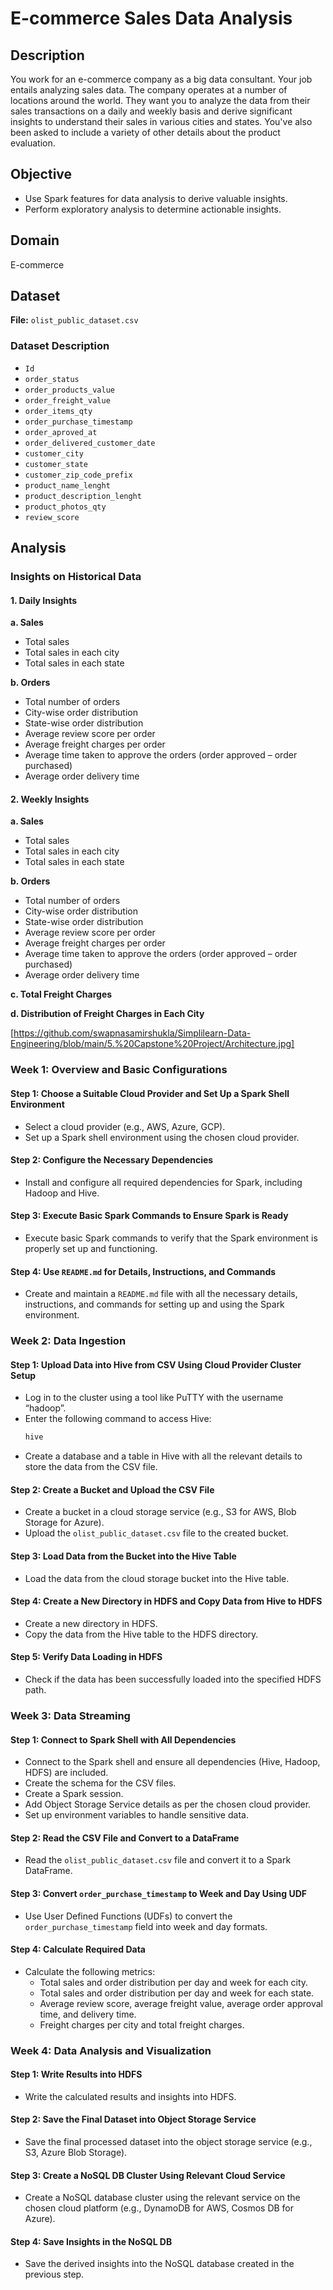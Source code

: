 # E-commerce Sales Data Analysis

## Description

You work for an e-commerce company as a big data consultant. Your job entails analyzing sales data. The company operates at a number of locations around the world. They want you to analyze the data from their sales transactions on a daily and weekly basis and derive significant insights to understand their sales in various cities and states. You've also been asked to include a variety of other details about the product evaluation.

## Objective

- Use Spark features for data analysis to derive valuable insights.
- Perform exploratory analysis to determine actionable insights.

## Domain

E-commerce

## Dataset

**File:** `olist_public_dataset.csv`

### Dataset Description

- `Id`
- `order_status`
- `order_products_value`
- `order_freight_value`
- `order_items_qty`
- `order_purchase_timestamp`
- `order_aproved_at`
- `order_delivered_customer_date`
- `customer_city`
- `customer_state`
- `customer_zip_code_prefix`
- `product_name_lenght`
- `product_description_lenght`
- `product_photos_qty`
- `review_score`

## Analysis

### Insights on Historical Data

#### 1. Daily Insights

**a. Sales**

- Total sales
- Total sales in each city
- Total sales in each state

**b. Orders**

- Total number of orders
- City-wise order distribution
- State-wise order distribution
- Average review score per order
- Average freight charges per order
- Average time taken to approve the orders (order approved – order purchased)
- Average order delivery time

#### 2. Weekly Insights

**a. Sales**

- Total sales
- Total sales in each city
- Total sales in each state

**b. Orders**

- Total number of orders
- City-wise order distribution
- State-wise order distribution
- Average review score per order
- Average freight charges per order
- Average time taken to approve the orders (order approved – order purchased)
- Average order delivery time

**c. Total Freight Charges**

**d. Distribution of Freight Charges in Each City**

[https://github.com/swapnasamirshukla/Simplilearn-Data-Engineering/blob/main/5.%20Capstone%20Project/Architecture.jpg]

### Week 1: Overview and Basic Configurations

#### Step 1: Choose a Suitable Cloud Provider and Set Up a Spark Shell Environment
- Select a cloud provider (e.g., AWS, Azure, GCP).
- Set up a Spark shell environment using the chosen cloud provider.

#### Step 2: Configure the Necessary Dependencies
- Install and configure all required dependencies for Spark, including Hadoop and Hive.

#### Step 3: Execute Basic Spark Commands to Ensure Spark is Ready
- Execute basic Spark commands to verify that the Spark environment is properly set up and functioning.

#### Step 4: Use `README.md` for Details, Instructions, and Commands
- Create and maintain a `README.md` file with all the necessary details, instructions, and commands for setting up and using the Spark environment.

### Week 2: Data Ingestion

#### Step 1: Upload Data into Hive from CSV Using Cloud Provider Cluster Setup
- Log in to the cluster using a tool like PuTTY with the username “hadoop”.
- Enter the following command to access Hive:
  ```bash
  hive
  ```
- Create a database and a table in Hive with all the relevant details to store the data from the CSV file.

#### Step 2: Create a Bucket and Upload the CSV File
- Create a bucket in a cloud storage service (e.g., S3 for AWS, Blob Storage for Azure).
- Upload the `olist_public_dataset.csv` file to the created bucket.

#### Step 3: Load Data from the Bucket into the Hive Table
- Load the data from the cloud storage bucket into the Hive table.

#### Step 4: Create a New Directory in HDFS and Copy Data from Hive to HDFS
- Create a new directory in HDFS.
- Copy the data from the Hive table to the HDFS directory.

#### Step 5: Verify Data Loading in HDFS
- Check if the data has been successfully loaded into the specified HDFS path.

### Week 3: Data Streaming

#### Step 1: Connect to Spark Shell with All Dependencies
- Connect to the Spark shell and ensure all dependencies (Hive, Hadoop, HDFS) are included.
- Create the schema for the CSV files.
- Create a Spark session.
- Add Object Storage Service details as per the chosen cloud provider.
- Set up environment variables to handle sensitive data.

#### Step 2: Read the CSV File and Convert to a DataFrame
- Read the `olist_public_dataset.csv` file and convert it to a Spark DataFrame.

#### Step 3: Convert `order_purchase_timestamp` to Week and Day Using UDF
- Use User Defined Functions (UDFs) to convert the `order_purchase_timestamp` field into week and day formats.

#### Step 4: Calculate Required Data
- Calculate the following metrics:
  - Total sales and order distribution per day and week for each city.
  - Total sales and order distribution per day and week for each state.
  - Average review score, average freight value, average order approval time, and delivery time.
  - Freight charges per city and total freight charges.

### Week 4: Data Analysis and Visualization

#### Step 1: Write Results into HDFS
- Write the calculated results and insights into HDFS.

#### Step 2: Save the Final Dataset into Object Storage Service
- Save the final processed dataset into the object storage service (e.g., S3, Azure Blob Storage).

#### Step 3: Create a NoSQL DB Cluster Using Relevant Cloud Service
- Create a NoSQL database cluster using the relevant service on the chosen cloud platform (e.g., DynamoDB for AWS, Cosmos DB for Azure).

#### Step 4: Save Insights in the NoSQL DB
- Save the derived insights into the NoSQL database created in the previous step.

